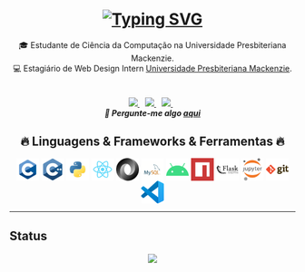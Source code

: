 <h1 align="center">
<a href="https://git.io/typing-svg"><img src="https://readme-typing-svg.herokuapp.com?font=Fira+Code&size=25&duration=3000&pause=1000&center=true&vCenter=true&random=false&width=500&lines=Ol%C3%A1!;Meu+nome+%C3%A9+Eduardo+Veit+Ferr%C3%A3o...;%C3%89+um+prazer+conhec%C3%AA-lo!" alt="Typing SVG" /></a>
</h1>

<div align='center'>
🎓 Estudante de Ciência da Computação na Universidade Presbiteriana Mackenzie. <br/>
💻 Estagiário de Web Design Intern <a href="https://www.mackenzie.br/"> Universidade Presbiteriana Mackenzie</a>.
</div> <br/>

<h5 align="center">
  <a href="https://www.linkedin.com/in/duduveit/">
    <img src="https://img.shields.io/badge/linkedin-%230077B5.svg?&style=for-the-badge&logo=linkedin&logoColor=white"/>
  </a>&nbsp;&nbsp;  
  <a href ="mailto: maisa.folgueral@gmail.com">
     <img src="https://img.shields.io/badge/-Gmail-%23333?style=for-the-badge&logo=gmail&logoColor=white">
  </a>&nbsp;&nbsp;
  <a href ="https://github.com/duduveit/duduveit/issues">
     <img src="https://img.shields.io/badge/-Gmail-%23333?style=for-the-badge&logo=gmail&logoColor=white">
  </a>&nbsp;&nbsp;
    <br>
  💬 Pergunte-me algo <a href="https://github.com/duduveit/duduveit/issues" title="Issues">aqui</a>
  <br>
</h5>

<div align="center">

<h2 align="center">🔥 Linguagens & Frameworks & Ferramentas 🔥</h2>
  <img align="center" alt="Python" width=40px" src="https://raw.githubusercontent.com/github/explore/80688e429a7d4ef2fca1e82350fe8e3517d3494d/topics/c/c.png" />
  <img align="center" alt="C" width="40px" src="https://raw.githubusercontent.com/github/explore/80688e429a7d4ef2fca1e82350fe8e3517d3494d/topics/cpp/cpp.png" />
  <img align="center" alt="Cpp" width="40px" src="https://raw.githubusercontent.com/github/explore/80688e429a7d4ef2fca1e82350fe8e3517d3494d/topics/python/python.png" />
  <img align="center" alt="React" width="40px" src="https://raw.githubusercontent.com/github/explore/80688e429a7d4ef2fca1e82350fe8e3517d3494d/topics/react/react.png" />
  <img align="center" alt="Json" width="40px" src="https://raw.githubusercontent.com/github/explore/80688e429a7d4ef2fca1e82350fe8e3517d3494d/topics/json/json.png" />
    <img align="center" alt="MySQL" width="40px" src="https://raw.githubusercontent.com/github/explore/80688e429a7d4ef2fca1e82350fe8e3517d3494d/topics/mysql/mysql.png" />
  <img align="center" alt="Android" width="40px" src="https://raw.githubusercontent.com/github/explore/80688e429a7d4ef2fca1e82350fe8e3517d3494d/topics/android/android.png" />
  <img align="center" alt="Npm" width="40px" src="https://raw.githubusercontent.com/github/explore/80688e429a7d4ef2fca1e82350fe8e3517d3494d/topics/npm/npm.png" />
  <img align="center" alt="Flask" width="40px" src="https://raw.githubusercontent.com/github/explore/80688e429a7d4ef2fca1e82350fe8e3517d3494d/topics/flask/flask.png" />
  <img align="center" height="40px" src="https://raw.githubusercontent.com/github/explore/80688e429a7d4ef2fca1e82350fe8e3517d3494d/topics/jupyter-notebook/jupyter-notebook.png">
  <img align="center" alt="Git" width="40px" src="https://raw.githubusercontent.com/github/explore/80688e429a7d4ef2fca1e82350fe8e3517d3494d/topics/git/git.png" />
  <img align="center" alt="Visual Studio Code" width="40px" src="https://raw.githubusercontent.com/github/explore/78df643247d429f6cc873026c0622819ad797942/topics/visual-studio-code/visual-studio-code.png" />
</div>

<hr>


## Status
<div align="center">
  <a href="https://github.com/duduveit">
    <img align="center" src="https://github-readme-stats.vercel.app/api/top-langs/?username=duduveit&theme=dracula&hide_langs_below=1" />
  </a>
</div>
